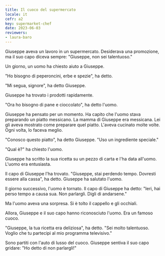 ```yaml
---
title: Il cuoco del supermercato
locale: it
cefr: a2
key: supermarket-chef
date: 2023-06-03
reviewers:
- laura-baro
---
```


Giuseppe aveva un lavoro in un supermercato. Desiderava una promozione, ma il suo capo diceva sempre: "Giuseppe, non sei talentuoso."

Un giorno, un uomo ha chiesto aiuto a Giuseppe.

"Ho bisogno di peperoncini, erbe e spezie", ha detto.

"Mi segua, signore", ha detto Giuseppe.

Giuseppe ha trovato i prodotti rapidamente.

"Ora ho bisogno di pane e cioccolato", ha detto l'uomo.

Giuseppe ha pensato per un momento. Ha capito che l'uomo stava preparando un piatto messicano. La mamma di Giuseppe era messicana. Lei gli aveva mostrato come preparare quel piatto. L'aveva cucinato molte volte. Ogni volta, lo faceva meglio.

"Conosco questo piatto", ha detto Giuseppe. "Uso un ingrediente speciale."

"Qual è?" ha chiesto l'uomo.

Giuseppe ha scritto la sua ricetta su un pezzo di carta e l'ha data all'uomo. L'uomo era entusiasta.

Il capo di Giuseppe l'ha trovato. "Giuseppe, stai perdendo tempo. Dovresti essere alla cassa", ha detto. Giuseppe ha salutato l'uomo.

Il giorno successivo, l'uomo è tornato. Il capo di Giuseppe ha detto: "Ieri, hai perso tempo a causa sua. Non parlargli. Digli di andarsene."

Ma l'uomo aveva una sorpresa. Si è tolto il cappello e gli occhiali.

Allora, Giuseppe e il suo capo hanno riconosciuto l'uomo. Era un famoso cuoco.

"Giuseppe, la tua ricetta era deliziosa", ha detto. "Sei molto talentuoso. Voglio che tu partecipi al mio programma televisivo."

Sono partiti con l'auto di lusso del cuoco. Giuseppe sentiva il suo capo gridare: "Ho detto di non parlargli!"
